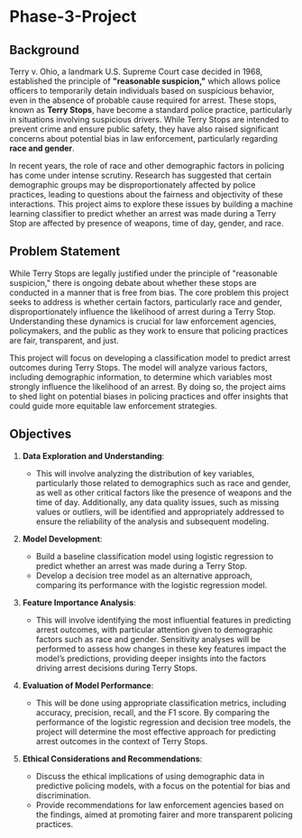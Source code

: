 # Phase-3-Project
## **Background**

Terry v. Ohio, a landmark U.S. Supreme Court case decided in 1968, established the principle of **"reasonable suspicion,"** which allows police officers to temporarily detain individuals based on suspicious behavior, even in the absence of probable cause required for arrest. These stops, known as **Terry Stops**, have become a standard police practice, particularly in situations involving suspicious drivers. While Terry Stops are intended to prevent crime and ensure public safety, they have also raised significant concerns about potential bias in law enforcement, particularly regarding **race and gender**.

In recent years, the role of race and other demographic factors in policing has come under intense scrutiny. Research has suggested that certain demographic groups may be disproportionately affected by police practices, leading to questions about the fairness and objectivity of these interactions. This project aims to explore these issues by building a machine learning classifier to predict whether an arrest was made during a Terry Stop are affected by presence of weapons, time of day, gender, and race.

## **Problem Statement**

While Terry Stops are legally justified under the principle of "reasonable suspicion," there is ongoing debate about whether these stops are conducted in a manner that is free from bias. The core problem this project seeks to address is whether certain factors, particularly race and gender, disproportionately influence the likelihood of arrest during a Terry Stop. Understanding these dynamics is crucial for law enforcement agencies, policymakers, and the public as they work to ensure that policing practices are fair, transparent, and just.

This project will focus on developing a classification model to predict arrest outcomes during Terry Stops. The model will analyze various factors, including demographic information, to determine which variables most strongly influence the likelihood of an arrest. By doing so, the project aims to shed light on potential biases in policing practices and offer insights that could guide more equitable law enforcement strategies.

## **Objectives**

1. **Data Exploration and Understanding**:
   - This will involve analyzing the distribution of key variables, particularly those related to demographics such as race and gender, as well as other critical factors like the presence of weapons and the time of day. Additionally, any data quality issues, such as missing values or outliers, will be identified and appropriately addressed to ensure the reliability of the analysis and subsequent modeling.

2. **Model Development**:
   - Build a baseline classification model using logistic regression to predict whether an arrest was made during a Terry Stop.
   - Develop a decision tree model as an alternative approach, comparing its performance with the logistic regression model.

3. **Feature Importance Analysis**:
   - This will involve identifying the most influential features in predicting arrest outcomes, with particular attention given to demographic factors such as race and gender. Sensitivity analyses will be performed to assess how changes in these key features impact the model’s predictions, providing deeper insights into the factors driving arrest decisions during Terry Stops.

4. **Evaluation of Model Performance**:

   - This will be done using appropriate classification metrics, including accuracy, precision, recall, and the F1 score.  By comparing the performance of the logistic regression and decision tree models, the project will determine the most effective approach for predicting arrest outcomes in the context of Terry Stops.

5. **Ethical Considerations and Recommendations**:
   - Discuss the ethical implications of using demographic data in predictive policing models, with a focus on the potential for bias and discrimination.
   - Provide recommendations for law enforcement agencies based on the findings, aimed at promoting fairer and more transparent policing practices.